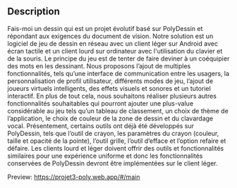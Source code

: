 ## Description

Fais-moi un dessin qui est un projet évolutif basé sur PolyDessin et répondant aux exigences du document de vision. Notre solution est un logiciel de jeu de dessin en réseau avec un client léger sur Android avec écran tactile et un client lourd sur ordinateur avec l'utilisation du clavier et de la souris. Le principe du jeu est de tenter de faire deviner à un coéquipier des mots en les dessinant. Nous proposons l’ajout de multiples fonctionnalités, tels qu’une interface de communication entre les usagers, la personnalisation de profil utilisateur, différents modes de jeu, l’ajout de joueurs virtuels intelligents, des effets visuels et sonores et un tutoriel interactif. En plus de tout cela, nous souhaitons réaliser plusieurs autres fonctionnalités souhaitables qui pourront ajouter une plus-value considérable au jeu tels qu’un tableau de classement, un choix de thème de l’application, le choix de couleur de la zone de dessin et du clavardage vocal. Présentement, certains outils ont déjà été développés sur PolyDessin, tels que l’outil de crayon, les paramètres du crayon (couleur, taille et opacité de la pointe), l’outil grille, l’outil d’efface et l’option refaire et défaire. Les clients lourd et léger doivent offrir des outils et fonctionnalités similaires pour une expérience uniforme et donc les fonctionnalités conservées de PolyDessin devront être implémentées sur le client léger.


Preview: https://projet3-poly.web.app/#/main
